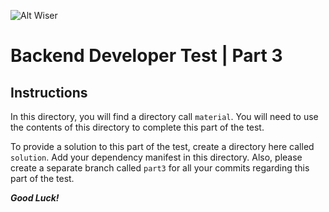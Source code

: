 ![Alt Wiser](https://wearewiser.com/assets/images/wiser-logo/wiser-purple.svg)

# Backend Developer Test | Part 3

## Instructions

In this directory, you will find a directory call `material`. You will need to use the contents of this directory to complete this part of the test.

To provide a solution to this part of the test, create a directory here called `solution`. Add your dependency manifest in this directory. Also, please create a separate branch called `part3` for all your commits regarding this part of the test.

**_Good Luck!_**